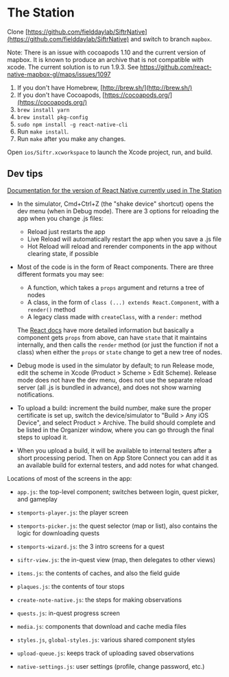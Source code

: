 # The Station

Clone [https://github.com/fielddaylab/SiftrNative](https://github.com/fielddaylab/SiftrNative) and switch to branch `mapbox`.

Note: There is an issue with cocoapods 1.10 and the current version of mapbox. It is known to produce an archive that is not compatible with xcode. The current solution is to run 1.9.3. See 
https://github.com/react-native-mapbox-gl/maps/issues/1097


1. If you don't have Homebrew, [http://brew.sh/](http://brew.sh/)
2. If you don't have Cocoapods, [https://cocoapods.org/](https://cocoapods.org/)
3. `brew install yarn`
4. `brew install pkg-config`
5. `sudo npm install -g react-native-cli`
6. Run `make install`.
7. Run `make` after you make any changes.

Open `ios/Siftr.xcworkspace` to launch the Xcode project, run, and build.

## Dev tips

[Documentation for the version of React Native currently used in The Station](https://reactnative.dev/docs/0.60/getting-started)

  * In the simulator, Cmd+Ctrl+Z (the "shake device" shortcut) opens the dev menu (when in Debug mode). There are 3 options for reloading the app when you change .js files:

    * Reload just restarts the app
    * Live Reload will automatically restart the app when you save a .js file
    * Hot Reload will reload and rerender components in the app without clearing state, if possible

  * Most of the code is in the form of React components. There are three different formats you may see:

    * A function, which takes a `props` argument and returns a tree of nodes
    * A class, in the form of `class (...) extends React.Component`, with a `render()` method
    * A legacy class made with `createClass`, with a `render:` method

    The [React docs](https://reactjs.org/docs/state-and-lifecycle.html) have more detailed information but basically a component gets `props` from above, can have `state` that it maintains internally, and then calls the `render` method (or just the function if not a class) when either the `props` or `state` change to get a new tree of nodes.

  * Debug mode is used in the simulator by default; to run Release mode, edit the scheme in Xcode (Product > Scheme > Edit Scheme). Release mode does not have the dev menu, does not use the separate reload server (all .js is bundled in advance), and does not show warning notifications.

  * To upload a build: increment the build number, make sure the proper certificate is set up, switch the device/simulator to "Build > Any iOS Device", and select Product > Archive. The build should complete and be listed in the Organizer window, where you can go through the final steps to upload it.

  * When you upload a build, it will be available to internal testers after a short processing period. Then on App Store Connect you can add it as an available build for external testers, and add notes for what changed.

Locations of most of the screens in the app:

  * `app.js`: the top-level component; switches between login, quest picker, and gameplay

  * `stemports-player.js`: the player screen
  * `stemports-picker.js`: the quest selector (map or list), also contains the logic for downloading quests
  * `stemports-wizard.js`: the 3 intro screens for a quest

  * `siftr-view.js`: the in-quest view (map, then delegates to other views)

  * `items.js`: the contents of caches, and also the field guide
  * `plaques.js`: the contents of tour stops
  * `create-note-native.js`: the steps for making observations
  * `quests.js`: in-quest progress screen

  * `media.js`: components that download and cache media files
  * `styles.js`, `global-styles.js`: various shared component styles
  * `upload-queue.js`: keeps track of uploading saved observations

  * `native-settings.js`: user settings (profile, change password, etc.)
